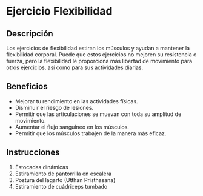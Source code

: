 # Ejercicio Flexibilidad

## Descripción
Los ejercicios de flexibilidad estiran los músculos y ayudan a mantener la flexibilidad corporal. Puede que estos ejercicios no mejoren su resistencia o fuerza, pero la flexibilidad le proporciona más libertad de movimiento para otros ejercicios, así como para sus actividades diarias.

## Beneficios
- Mejorar tu rendimiento en las actividades físicas.
- Disminuir el riesgo de lesiones.
- Permitir que las articulaciones se muevan con toda su amplitud de movimiento.
- Aumentar el flujo sanguíneo en los músculos.
- Permitir que los músculos trabajen de la manera más eficaz.

## Instrucciones
1. Estocadas dinámicas
2. Estiramiento de pantorrilla en escalera
3. Postura del lagarto (Utthan Pristhasana)
4. Estiramiento de cuádriceps tumbado